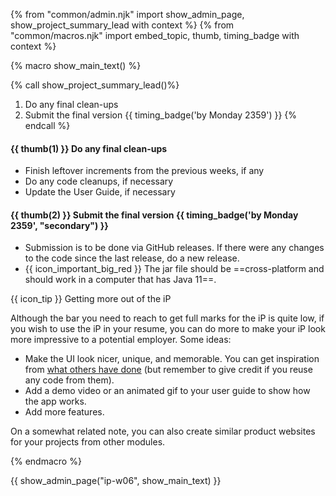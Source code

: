 {% from "common/admin.njk" import show_admin_page, show_project_summary_lead with context %}
{% from "common/macros.njk" import embed_topic, thumb, timing_badge with context %}

{% macro show_main_text() %}
<div id="main">

{% call show_project_summary_lead()%}
1. Do any final clean-ups
1. Submit the final version {{ timing_badge('by Monday 2359') }}
{% endcall %}
<div id="body">

#### {{ thumb(1) }} Do any final clean-ups

* Finish leftover increments from the previous weeks, if any
* Do any code cleanups, if necessary
* Update the User Guide, if necessary

#### {{ thumb(2) }} Submit the final version {{ timing_badge('by Monday 2359', "secondary") }}

* Submission is to be done via GitHub releases. If there were any changes to the code since the last release, do a new release.
* {{ icon_important_big_red }} The jar file should be ==cross-platform and should work in a computer that has Java 11==.

<div class="indented">
<panel minimized >
<div slot="header" class="card-title">

{{ icon_tip }} Getting more out of the iP
</div>

Although the bar you need to reach to get full marks for the iP is quite low, if you wish to use the iP in your resume, you can do more to make your iP look more impressive to a potential employer. Some ideas:
* Make the UI look nicer, unique, and memorable. You can get inspiration from [what others have done](ip-showcase.html) (but remember to give credit if you reuse any code from them).
* Add a demo video or an animated gif to your user guide to show how the app works.
* Add more features.

On a somewhat related note, you can also create similar product websites for your projects from other modules.
</panel>

</div>

</div>
</div>
{% endmacro %}

{{ show_admin_page("ip-w06", show_main_text) }}